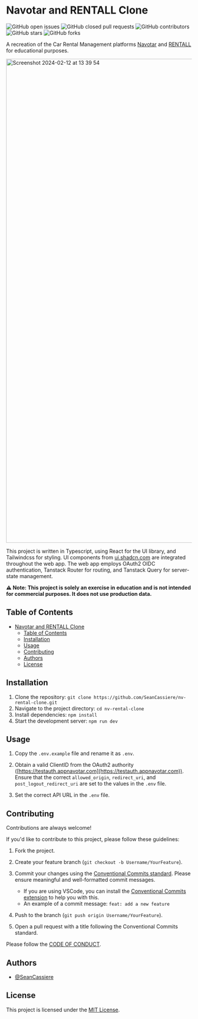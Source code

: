 # Navotar and RENTALL Clone

![GitHub open issues](https://img.shields.io/github/issues/SeanCassiere/nv-rental-clone)
![GitHub closed pull requests](https://img.shields.io/github/issues-pr-closed/SeanCassiere/nv-rental-clone)
![GitHub contributors](https://img.shields.io/github/contributors/SeanCassiere/nv-rental-clone)
![GitHub stars](https://img.shields.io/github/stars/SeanCassiere/nv-rental-clone?style=social)
![GitHub forks](https://img.shields.io/github/forks/SeanCassiere/nv-rental-clone?style=social)

A recreation of the Car Rental Management platforms [Navotar](https://navotar.com) and [RENTALL](https://rentallsoftware.com) for educational purposes.

<img width="1314" alt="Screenshot 2024-02-12 at 13 39 54" src="https://github.com/SeanCassiere/nv-rental-clone/assets/33615041/60716a00-f99c-4eac-9194-a786e27e5ed0">

This project is written in Typescript, using React for the UI library, and Tailwindcss for styling. UI components from [ui.shadcn.com](https://ui.shadcn.com) are integrated throughout the web app. The web app employs OAuth2 OIDC authentication, Tanstack Router for routing, and Tanstack Query for server-state management.

**⚠️ Note: This project is solely an exercise in education and is not intended for commercial purposes. It does not use production data.**

## Table of Contents

- [Navotar and RENTALL Clone](#navotar-and-rentall-clone)
  - [Table of Contents](#table-of-contents)
  - [Installation](#installation)
  - [Usage](#usage)
  - [Contributing](#contributing)
  - [Authors](#authors)
  - [License](#license)

## Installation

1. Clone the repository: `git clone https://github.com/SeanCassiere/nv-rental-clone.git`
2. Navigate to the project directory: `cd nv-rental-clone`
3. Install dependencies: `npm install`
4. Start the development server: `npm run dev`

## Usage

1. Copy the `.env.example` file and rename it as `.env`.

2. Obtain a valid ClientID from the OAuth2 authority ([https://testauth.appnavotar.com](https://testauth.appnavotar.com)). Ensure that the correct `allowed_origin`, `redirect_uri`, and `post_logout_redirect_uri` are set to the values in the `.env` file.

3. Set the correct API URL in the `.env` file.

## Contributing

Contributions are always welcome!

If you'd like to contribute to this project, please follow these guidelines:

1. Fork the project.
2. Create your feature branch (`git checkout -b Username/YourFeature`).
3. Commit your changes using the [Conventional Commits standard](https://www.conventionalcommits.org/). Please ensure meaningful and well-formatted commit messages.

   - If you are using VSCode, you can install the [Conventional Commits extension](https://marketplace.visualstudio.com/items?itemName=vivaxy.vscode-conventional-commits) to help you with this.
   - An example of a commit message: `feat: add a new feature`

4. Push to the branch (`git push origin Username/YourFeature`).
5. Open a pull request with a title following the Conventional Commits standard.

Please follow the [CODE OF CONDUCT](CODE_OF_CONDUCT.md).

## Authors

- [@SeanCassiere](https://www.github.com/SeanCassiere)

## License

This project is licensed under the [MIT License](LICENSE).
